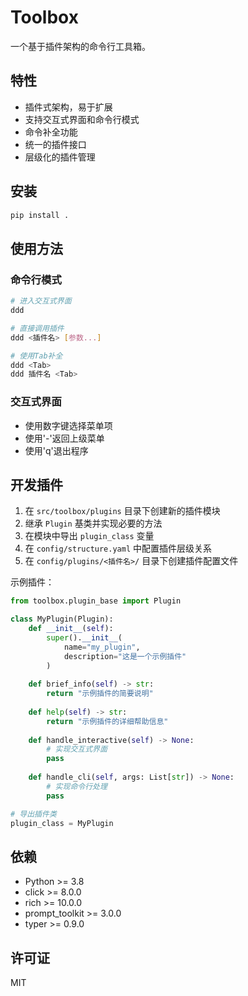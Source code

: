 # Toolbox

一个基于插件架构的命令行工具箱。

## 特性

- 插件式架构，易于扩展
- 支持交互式界面和命令行模式
- 命令补全功能
- 统一的插件接口
- 层级化的插件管理

## 安装

```bash
pip install .
```

## 使用方法

### 命令行模式

```bash
# 进入交互式界面
ddd

# 直接调用插件
ddd <插件名> [参数...]

# 使用Tab补全
ddd <Tab>
ddd 插件名 <Tab>
```

### 交互式界面

- 使用数字键选择菜单项
- 使用'-'返回上级菜单
- 使用'q'退出程序

## 开发插件

1. 在 `src/toolbox/plugins` 目录下创建新的插件模块
2. 继承 `Plugin` 基类并实现必要的方法
3. 在模块中导出 `plugin_class` 变量
4. 在 `config/structure.yaml` 中配置插件层级关系
5. 在 `config/plugins/<插件名>/` 目录下创建插件配置文件

示例插件：

```python
from toolbox.plugin_base import Plugin

class MyPlugin(Plugin):
    def __init__(self):
        super().__init__(
            name="my_plugin",
            description="这是一个示例插件"
        )
    
    def brief_info(self) -> str:
        return "示例插件的简要说明"
        
    def help(self) -> str:
        return "示例插件的详细帮助信息"
        
    def handle_interactive(self) -> None:
        # 实现交互式界面
        pass
        
    def handle_cli(self, args: List[str]) -> None:
        # 实现命令行处理
        pass

# 导出插件类
plugin_class = MyPlugin
```

## 依赖

- Python >= 3.8
- click >= 8.0.0
- rich >= 10.0.0
- prompt_toolkit >= 3.0.0
- typer >= 0.9.0

## 许可证

MIT